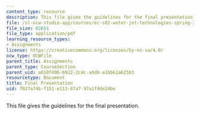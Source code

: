 ```yaml
---
content_type: resource
description: This file gives the guidelines for the final presentation.
file: /ol-ocw-studio-app/courses/ec-s02-water-jet-technologies-spring-2005/7027a74bf151e11387a797a1f9de24be_MITEC_S02S05_final_pres.pdf
file_size: 82651
file_type: application/pdf
learning_resource_types:
- Assignments
license: https://creativecommons.org/licenses/by-nc-sa/4.0/
ocw_type: OCWFile
parent_title: Assignments
parent_type: CourseSection
parent_uid: a810fd06-6922-2c4c-a9d8-a1bb61a625b3
resourcetype: Document
title: Final Presentation
uid: 7027a74b-f151-e113-87a7-97a1f9de24be
---
```

This file gives the guidelines for the final presentation.